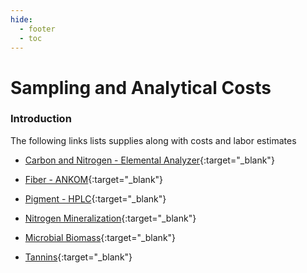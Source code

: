 ```yaml
---
hide:
  - footer
  - toc
---
```


# Sampling and Analytical Costs
### Introduction
The following links lists supplies along with costs and labor estimates

- [Carbon and Nitrogen - Elemental Analyzer](https://docs.google.com/spreadsheets/d/1P1G8Mc_vNoKIKNN8XzJldEEMHUk0LjW4/edit?usp=sharing&ouid=117278050553426340443&rtpof=true&sd=true){:target="\_blank"}        

- [Fiber - ANKOM](https://docs.google.com/spreadsheets/d/1M6MUYdm1a-peIxxOasQlDfA1K0oiayw-/edit?usp=sharing&ouid=117278050553426340443&rtpof=true&sd=true){:target="\_blank"}
        
- [Pigment - HPLC](https://docs.google.com/spreadsheets/d/1M_L5MTAf9mkGovZYoqnWKV7CqLR7-lOl/edit?usp=sharing&ouid=117278050553426340443&rtpof=true&sd=true){:target="\_blank"}

- [Nitrogen Mineralization](https://docs.google.com/spreadsheets/d/1Bim4rsPR72nG_OdndgmTy_DHrSuh8sFIbFAk84yjerQ/edit?usp=share_link){:target="\_blank"}
        
- [Microbial Biomass](https://docs.google.com/spreadsheets/d/1hG3t__mYIz7k8YguYV0RU-6FTP2dHS5B/edit?usp=sharing&ouid=117278050553426340443&rtpof=true&sd=true){:target="\_blank"}

- [Tannins](https://docs.google.com/spreadsheets/d/17UZolSApLFZRYvxehBBF7PvHRT39yT4p/edit?usp=sharing&ouid=117278050553426340443&rtpof=true&sd=true){:target="\_blank"}